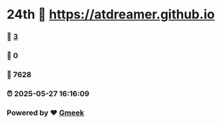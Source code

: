 # 24th :link: https://atdreamer.github.io 
### :page_facing_up: [3](https://atdreamer.github.io/tag.html) 
### :speech_balloon: 0 
### :hibiscus: 7628 
### :alarm_clock: 2025-05-27 16:16:09 
### Powered by :heart: [Gmeek](https://github.com/Meekdai/Gmeek)
